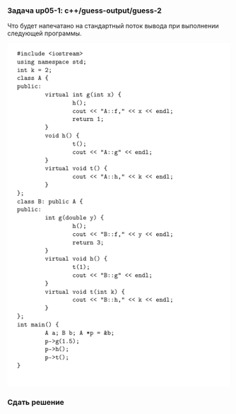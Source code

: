 ### Задача up05-1: c++/guess-output/guess-2

Что будет напечатано на стандартный поток вывода при выполнении
следующей программы.

![prog.cpp](program38.png)

### Сдать решение
